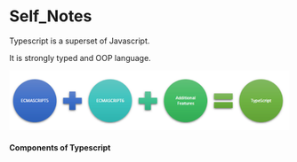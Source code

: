 # Self\_Notes

Typescript is a superset of Javascript.

It is strongly typed and OOP language.

![](.gitbook/assets/image%20%2814%29.png)

#### Components of Typescript



